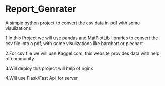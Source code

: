# Report_Genrater
A simple python project to convert the csv data in pdf with some visulizations

1.In this Project we will use pandas and MatPlotLib libraries to convert the csv file into a pdf,
with some visulizations like barchart or piechart

2.For csv file we will use Kaggel.com, this website provides data with help of community

3.Will deploy this project will help of nginx

4.Will use Flask/Fast Api for server
